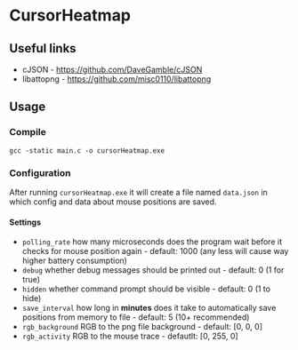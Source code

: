 # CursorHeatmap

## Useful links
- cJSON - https://github.com/DaveGamble/cJSON
- libattopng - https://github.com/misc0110/libattopng

## Usage
### Compile
`gcc -static main.c -o cursorHeatmap.exe`

### Configuration
After running `cursorHeatmap.exe` it will create a file named `data.json` in which config and data about mouse positions are saved.

#### Settings
- `polling_rate` how many microseconds does the program wait before it checks for mouse position again - default: 1000 (any less will cause way higher battery consumption)
- `debug` whether debug messages should be printed out - default: 0 (1 for true)
- `hidden` whether command prompt should be visible - default: 0 (1 to hide)
- `save_interval` how long in **minutes** does it take to automatically save positions from memory to file - default: 5 (10+ recommended)
- `rgb_background` RGB to the png file background - default: [0, 0, 0]
- `rgb_activity` RGB to the mouse trace - defautlt: [0, 255, 0]
